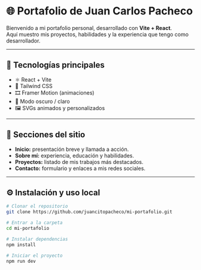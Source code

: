 
# 🌐 Portafolio de Juan Carlos Pacheco

Bienvenido a mi portafolio personal, desarrollado con **Vite + React**.  
Aquí muestro mis proyectos, habilidades y la experiencia que tengo como desarrollador.

---

## 🚀 Tecnologías principales

- ⚛️ React + Vite  
- 🎨 Tailwind CSS  
- 🎞️ Framer Motion (animaciones)  
- 🌙 Modo oscuro / claro  
- 🖼️ SVGs animados y personalizados  

---

## 🧠 Secciones del sitio

- **Inicio:** presentación breve y llamada a acción.  
- **Sobre mí:** experiencia, educación y habilidades.  
- **Proyectos:** listado de mis trabajos más destacados.  
- **Contacto:** formulario y enlaces a mis redes sociales.  

---

## ⚙️ Instalación y uso local

```bash
# Clonar el repositorio
git clone https://github.com/juancitopacheco/mi-portafolio.git

# Entrar a la carpeta
cd mi-portafolio

# Instalar dependencias
npm install

# Iniciar el proyecto
npm run dev
